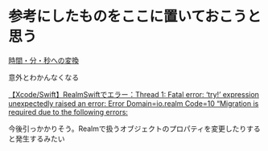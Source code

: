 #  参考にしたものをここに置いておこうと思う


[時間・分・秒への変換](https://proglight.jimdofree.com/learning/timeconvert/)

意外とわかんなくなる


[【Xcode/Swift】RealmSwiftでエラー：Thread 1: Fatal error: ‘try!’ expression unexpectedly raised an error: Error Domain=io.realm Code=10 “Migration is required due to the following errors:](https://ios-docs.dev/realm-migration/)

今後引っかかりそう。Realmで扱うオブジェクトのプロパティを変更したりすると発生するみたい
